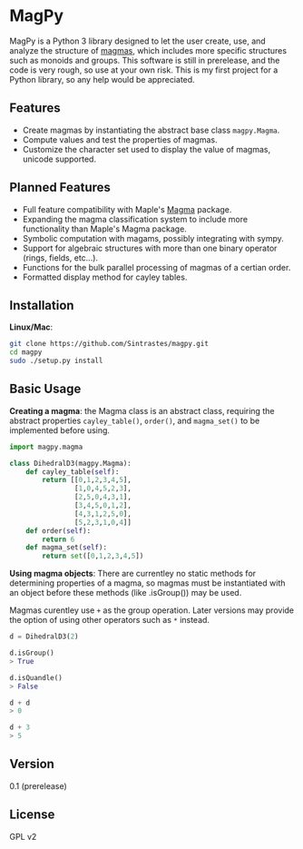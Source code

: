 MagPy
=====

MagPy is a Python 3 library designed to let the user create, use, and analyze the structure of [magmas][1], which includes more specific structures such as monoids and groups. This software is still in prerelease, and the code is very rough, so use at your own risk. This is my first project for a Python library, so any help would be appreciated. 

Features
-----------

* Create magmas by instantiating the abstract base class `magpy.Magma`.
* Compute values and test the properties of magmas.
* Customize the character set used to display the value of magmas, unicode supported.

Planned Features
---------------
 * Full feature compatibility with Maple's [Magma][2] package.
 * Expanding the magma classification system to include more functionality than Maple's Magma package.
 * Symbolic computation with magams, possibly integrating with sympy.
 * Support for algebraic structures with more than one binary operator (rings, fields, etc...).
 * Functions for the bulk parallel processing of magmas of a certian order.
 * Formatted display method for cayley tables.

Installation
--------------

**Linux/Mac**:
```sh
git clone https://github.com/Sintrastes/magpy.git
cd magpy
sudo ./setup.py install
```

Basic Usage
-----------
**Creating a magma**: the Magma class is an abstract class, requiring the abstract properties `cayley_table()`, `order()`, and `magma_set()` to be implemented before using. 

```python
import magpy.magma

class DihedralD3(magpy.Magma):
    def cayley_table(self):
        return [[0,1,2,3,4,5],
                [1,0,4,5,2,3],
                [2,5,0,4,3,1],
                [3,4,5,0,1,2],
                [4,3,1,2,5,0],
                [5,2,3,1,0,4]]
    def order(self):
        return 6
    def magma_set(self):
        return set([0,1,2,3,4,5])

```

**Using magma objects**: There are currentley no static methods for determining properties of a magma, so magmas must be instantiated with an object before these methods (like .isGroup()) may be used.

Magmas curentley use `+` as the group operation. Later versions may provide the option of using other operators such as `*` instead.

```python
d = DihedralD3(2)

d.isGroup()
> True

d.isQuandle()
> False

d + d
> 0

d + 3
> 5

```

Version
----

0.1 (prerelease)

License
----

GPL v2


[1]:https://en.wikipedia.org/wiki/Magma_(algebra)
[2]:http://www.maplesoft.com/support/help/Maple/view.aspx?path=Magma
